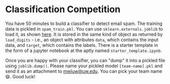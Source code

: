 # Classification Competition

You have 50 minutes to build a classifier to detect email spam. The training
data is pickled in `spam_train.pkl`. You can use `sklearn.externals.joblib` to
load it, as shown
[here](http://scikit-learn.org/stable/modules/model_persistence.html). It is
stored in the same kind of object as returned by `load_digits` - i.e., an object
with attributes `data`, which contains the input data, and `target`, which
contains the labels. There is a starter template in the form of a jupyter
notebook at the aptly named `starter_template.ipynb`.

Once you are happy with your classifier, you can "dump" it into a pickled file
using `joblib.dump()`. Please name your pickled model `[team-name].pkl` and send it
as an attachment to <mwluw@uw.edu>. You can pick your team name :smile:. Good
luck!
